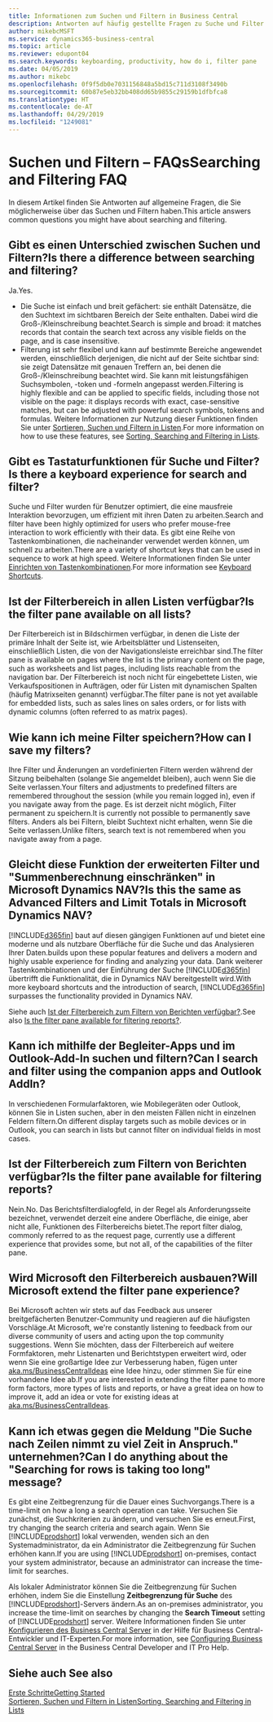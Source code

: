 ```yaml
---
title: Informationen zum Suchen und Filtern in Business Central
description: Antworten auf häufig gestellte Fragen zu Suche und Filter.
author: mikebcMSFT
ms.service: dynamics365-business-central
ms.topic: article
ms.reviewer: edupont04
ms.search.keywords: keyboarding, productivity, how do i, filter pane
ms.date: 04/05/2019
ms.author: mikebc
ms.openlocfilehash: 0f9f5db0e7031156848a5bd15c711d3108f3490b
ms.sourcegitcommit: 60b87e5eb32bb408dd65b9855c29159b1dfbfca8
ms.translationtype: HT
ms.contentlocale: de-AT
ms.lasthandoff: 04/29/2019
ms.locfileid: "1249081"
---
```

# <a name="searching-and-filtering-faq"></a><span data-ttu-id="59576-103">Suchen und Filtern – FAQs</span><span class="sxs-lookup"><span data-stu-id="59576-103">Searching and Filtering FAQ</span></span>
<span data-ttu-id="59576-104">In diesem Artikel finden Sie Antworten auf allgemeine Fragen, die Sie möglicherweise über das Suchen und Filtern haben.</span><span class="sxs-lookup"><span data-stu-id="59576-104">This article answers common questions you might have about searching and filtering.</span></span>

## <a name="is-there-a-difference-between-searching-and-filtering"></a><span data-ttu-id="59576-105">Gibt es einen Unterschied zwischen Suchen und Filtern?</span><span class="sxs-lookup"><span data-stu-id="59576-105">Is there a difference between searching and filtering?</span></span>
<span data-ttu-id="59576-106">Ja.</span><span class="sxs-lookup"><span data-stu-id="59576-106">Yes.</span></span>
- <span data-ttu-id="59576-107">Die Suche ist einfach und breit gefächert: sie enthält Datensätze, die den Suchtext im sichtbaren Bereich der Seite enthalten. Dabei wird die Groß-/Kleinschreibung beachtet.</span><span class="sxs-lookup"><span data-stu-id="59576-107">Search is simple and broad: it matches records that contain the search text across any visible fields on the page, and is case insensitive.</span></span>
- <span data-ttu-id="59576-108">Filterung ist sehr flexibel und kann auf bestimmte Bereiche angewendet werden, einschließlich derjenigen, die nicht auf der Seite sichtbar sind: sie zeigt Datensätze mit genauen Treffern an, bei denen die Groß-/Kleinschreibung beachtet wird. Sie kann mit leistungsfähigen Suchsymbolen, -token und -formeln angepasst werden.</span><span class="sxs-lookup"><span data-stu-id="59576-108">Filtering is highly flexible and can be applied to specific fields, including those not visible on the page: it displays records with exact, case-sensitive matches, but can be adjusted with powerful search symbols, tokens and formulas.</span></span> <span data-ttu-id="59576-109">Weitere Informationen zur Nutzung dieser Funktionen finden Sie unter [Sortieren, Suchen und Filtern in Listen](ui-enter-criteria-filters.md).</span><span class="sxs-lookup"><span data-stu-id="59576-109">For more information on how to use these features, see [Sorting, Searching and Filtering in Lists](ui-enter-criteria-filters.md).</span></span>

## <a name="is-there-a-keyboard-experience-for-search-and-filter"></a><span data-ttu-id="59576-110">Gibt es Tastaturfunktionen für Suche und Filter?</span><span class="sxs-lookup"><span data-stu-id="59576-110">Is there a keyboard experience for search and filter?</span></span>
<span data-ttu-id="59576-111">Suche und Filter wurden für Benutzer optimiert, die eine mausfreie Interaktion bevorzugen, um effizient mit ihren Daten zu arbeiten.</span><span class="sxs-lookup"><span data-stu-id="59576-111">Search and filter have been highly optimized for users who prefer mouse-free interaction to work efficiently with their data.</span></span> <span data-ttu-id="59576-112">Es gibt eine Reihe von Tastenkombinationen, die nacheinander verwendet werden können, um schnell zu arbeiten.</span><span class="sxs-lookup"><span data-stu-id="59576-112">There are a variety of shortcut keys that can be used in sequence to work at high speed.</span></span> <span data-ttu-id="59576-113">Weitere Informationen finden Sie unter [Einrichten von Tastenkombinationen](keyboard-shortcuts.md#KeyboardFilter).</span><span class="sxs-lookup"><span data-stu-id="59576-113">For more information see [Keyboard Shortcuts](keyboard-shortcuts.md#KeyboardFilter).</span></span>

## <a name="is-the-filter-pane-available-on-all-lists"></a><span data-ttu-id="59576-114">Ist der Filterbereich in allen Listen verfügbar?</span><span class="sxs-lookup"><span data-stu-id="59576-114">Is the filter pane available on all lists?</span></span>
<span data-ttu-id="59576-115">Der Filterbereich ist in Bildschirmen verfügbar, in denen die Liste der primäre Inhalt der Seite ist, wie Arbeitsblätter und Listenseiten, einschließlich Listen, die von der Navigationsleiste erreichbar sind.</span><span class="sxs-lookup"><span data-stu-id="59576-115">The filter pane is available on pages where the list is the primary content on the page, such as worksheets and list pages, including lists reachable from the navigation bar.</span></span> <span data-ttu-id="59576-116">Der Filterbereich ist noch nicht für eingebettete Listen, wie Verkaufspositionen in Aufträgen, oder für Listen mit dynamischen Spalten (häufig Matrixseiten genannt) verfügbar.</span><span class="sxs-lookup"><span data-stu-id="59576-116">The filter pane is not yet available for embedded lists, such as sales lines on sales orders, or for lists with dynamic columns (often referred to as matrix pages).</span></span>

## <a name="how-can-i-save-my-filters"></a><span data-ttu-id="59576-117">Wie kann ich meine Filter speichern?</span><span class="sxs-lookup"><span data-stu-id="59576-117">How can I save my filters?</span></span>

<span data-ttu-id="59576-118">Ihre Filter und Änderungen an vordefinierten Filtern werden während der Sitzung beibehalten (solange Sie angemeldet bleiben), auch wenn Sie die Seite verlassen.</span><span class="sxs-lookup"><span data-stu-id="59576-118">Your filters and adjustments to predefined filters are remembered throughout the session (while you remain logged in), even if you navigate away from the page.</span></span> <span data-ttu-id="59576-119">Es ist derzeit nicht möglich, Filter permanent zu speichern.</span><span class="sxs-lookup"><span data-stu-id="59576-119">It is currently not possible to permanently save filters.</span></span> <span data-ttu-id="59576-120">Anders als bei Filtern, bleibt Suchtext nicht erhalten, wenn Sie die Seite verlassen.</span><span class="sxs-lookup"><span data-stu-id="59576-120">Unlike filters, search text is not remembered when you navigate away from a page.</span></span>

## <a name="is-this-the-same-as-advanced-filters-and-limit-totals-in-microsoft-dynamics-nav"></a><span data-ttu-id="59576-121">Gleicht diese Funktion der erweiterten Filter und "Summenberechnung einschränken" in Microsoft Dynamics NAV?</span><span class="sxs-lookup"><span data-stu-id="59576-121">Is this the same as Advanced Filters and Limit Totals in Microsoft Dynamics NAV?</span></span>

[!INCLUDE[d365fin](includes/d365fin_md.md)] <span data-ttu-id="59576-122">baut auf diesen gängigen Funktionen auf und bietet eine moderne und als nutzbare Oberfläche für die Suche und das Analysieren Ihrer Daten.</span><span class="sxs-lookup"><span data-stu-id="59576-122">builds upon these popular features and delivers a modern and highly usable experience for finding and analyzing your data.</span></span> <span data-ttu-id="59576-123">Dank weiterer Tastenkombinationen und der Einführung der Suche [!INCLUDE[d365fin](includes/d365fin_md.md)] übertrifft die Funktionalität, die in Dynamics NAV bereitgestellt wird.</span><span class="sxs-lookup"><span data-stu-id="59576-123">With more keyboard shortcuts and the introduction of search, [!INCLUDE[d365fin](includes/d365fin_md.md)] surpasses the functionality provided in Dynamics NAV.</span></span>  

<span data-ttu-id="59576-124">Siehe auch [Ist der Filterbereich zum Filtern von Berichten verfügbar?](#is-the-filter-pane-available-for-filtering-reports).</span><span class="sxs-lookup"><span data-stu-id="59576-124">See also [Is the filter pane available for filtering reports?](#is-the-filter-pane-available-for-filtering-reports).</span></span>  

## <a name="can-i-search-and-filter-using-the-companion-apps-and-outlook-addin"></a><span data-ttu-id="59576-125">Kann ich mithilfe der Begleiter-Apps und im Outlook-Add-In suchen und filtern?</span><span class="sxs-lookup"><span data-stu-id="59576-125">Can I search and filter using the companion apps and Outlook AddIn?</span></span>
<span data-ttu-id="59576-126">In verschiedenen Formularfaktoren, wie Mobilegeräten oder Outlook, können Sie in Listen suchen, aber in den meisten Fällen nicht in einzelnen Feldern filtern.</span><span class="sxs-lookup"><span data-stu-id="59576-126">On different display targets such as mobile devices or in Outlook, you can search in lists but cannot filter on individual fields in most cases.</span></span>

## <a name="is-the-filter-pane-available-for-filtering-reports"></a><span data-ttu-id="59576-127">Ist der Filterbereich zum Filtern von Berichten verfügbar?</span><span class="sxs-lookup"><span data-stu-id="59576-127">Is the filter pane available for filtering reports?</span></span>
<span data-ttu-id="59576-128">Nein.</span><span class="sxs-lookup"><span data-stu-id="59576-128">No.</span></span> <span data-ttu-id="59576-129">Das Berichtsfilterdialogfeld, in der Regel als Anforderungsseite bezeichnet, verwendet derzeit eine andere Oberfläche, die einige, aber nicht alle, Funktionen des Filterbereichs bietet.</span><span class="sxs-lookup"><span data-stu-id="59576-129">The report filter dialog, commonly referred to as the request page, currently use a different experience that provides some, but not all, of the capabilities of the filter pane.</span></span>

## <a name="will-microsoft-extend-the-filter-pane-experience"></a><span data-ttu-id="59576-130">Wird Microsoft den Filterbereich ausbauen?</span><span class="sxs-lookup"><span data-stu-id="59576-130">Will Microsoft extend the filter pane experience?</span></span>
<span data-ttu-id="59576-131">Bei Microsoft achten wir stets auf das Feedback aus unserer breitgefächerten Benutzer-Community und reagieren auf die häufigsten Vorschläge.</span><span class="sxs-lookup"><span data-stu-id="59576-131">At Microsoft, we're constantly listening to feedback from our diverse community of users and acting upon the top community suggestions.</span></span> <span data-ttu-id="59576-132">Wenn Sie möchten, dass der Filterbereich auf weitere Formfaktoren, mehr Listenarten und Berichtstypen erweitert wird, oder wenn Sie eine großartige Idee zur Verbesserung haben, fügen unter [aka.ms/BusinessCentralIdeas](https://aka.ms/businesscentralideas) eine Idee hinzu, oder stimmen Sie für eine vorhandene Idee ab.</span><span class="sxs-lookup"><span data-stu-id="59576-132">If you are interested in extending the filter pane to more form factors, more types of lists and reports, or have a great idea on how to improve it, add an idea or vote for existing ideas at [aka.ms/BusinessCentralIdeas](https://aka.ms/businesscentralideas).</span></span>

## <a name="can-i-do-anything-about-the-searching-for-rows-is-taking-too-long-message"></a><span data-ttu-id="59576-133">Kann ich etwas gegen die Meldung "Die Suche nach Zeilen nimmt zu viel Zeit in Anspruch." unternehmen?</span><span class="sxs-lookup"><span data-stu-id="59576-133">Can I do anything about the "Searching for rows is taking too long" message?</span></span>

<span data-ttu-id="59576-134">Es gibt eine Zeitbegrenzung für die Dauer eines Suchvorgangs.</span><span class="sxs-lookup"><span data-stu-id="59576-134">There is a time-limit on how a long a search operation can take.</span></span> <span data-ttu-id="59576-135">Versuchen Sie zunächst, die Suchkriterien zu ändern, und versuchen Sie es erneut.</span><span class="sxs-lookup"><span data-stu-id="59576-135">First, try changing the search criteria and search again.</span></span> <span data-ttu-id="59576-136">Wenn Sie [!INCLUDE[prodshort](includes/prodshort.md)] lokal verwenden, wenden sich an den Systemadministrator, da ein Administrator die Zeitbegrenzung für Suchen erhöhen kann.</span><span class="sxs-lookup"><span data-stu-id="59576-136">If you are using [!INCLUDE[prodshort](includes/prodshort.md)] on-premises, contact your system administrator, because an administrator can increase the time-limit for searches.</span></span>

<span data-ttu-id="59576-137">Als lokaler Administrator können Sie die Zeitbegrenzung für Suchen erhöhen, indem Sie die Einstellung **Zeitbegrenzung für Suche** des [!INCLUDE[prodshort](includes/prodshort.md)]-Servers ändern.</span><span class="sxs-lookup"><span data-stu-id="59576-137">As an on-premises administrator, you increase the time-limit on searches by changing the **Search Timeout** setting of [!INCLUDE[prodshort](includes/prodshort.md)] server.</span></span> <span data-ttu-id="59576-138">Weitere Informationen finden Sie unter [Konfigurieren des Business Central Server](https://docs.microsoft.com/en-us/dynamics365/business-central/dev-itpro/administration/configure-server-instance?#Database) in der Hilfe für Business Central-Entwickler und IT-Experten.</span><span class="sxs-lookup"><span data-stu-id="59576-138">For more information, see [Configuring Business Central Server](https://docs.microsoft.com/en-us/dynamics365/business-central/dev-itpro/administration/configure-server-instance?#Database) in the Business Central Developer and IT Pro Help.</span></span>

## <a name="see-also"></a><span data-ttu-id="59576-139">Siehe auch </span><span class="sxs-lookup"><span data-stu-id="59576-139">See also</span></span>

[<span data-ttu-id="59576-140">Erste Schritte</span><span class="sxs-lookup"><span data-stu-id="59576-140">Getting Started</span></span>](product-get-started.md)  
[<span data-ttu-id="59576-141">Sortieren, Suchen und Filtern in Listen</span><span class="sxs-lookup"><span data-stu-id="59576-141">Sorting, Searching and Filtering in Lists</span></span>](ui-enter-criteria-filters.md)  
